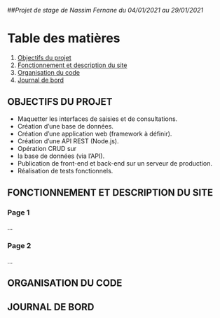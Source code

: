 ##*Projet de stage de Nassim Fernane du 04/01/2021 au 29/01/2021*

# Table des matières
1. [Objectifs du projet](#objectifs)
2. [Fonctionnement et description du site](#description)
3. [Organisation du code](#organisation)
4. [Journal de bord](#journal)

## **OBJECTIFS DU PROJET <a name="objectifs"></a>**

- Maquetter les interfaces de saisies et de consultations. 
- Création d’une base de données. 
- Création d’une application web (framework à définir). 
- Création d’une API REST (Node.js). 
- Opération CRUD sur
- la base de données (via l’API).
- Publication de front-end et back-end sur un serveur de production.
- Réalisation de tests fonctionnels.

## **FONCTIONNEMENT ET DESCRIPTION DU SITE <a name="description"></a>**

### Page 1 ###
...
### Page 2 ###
...

## **ORGANISATION DU CODE<a name="organisation"></a>**

## **JOURNAL DE BORD<a name="journal"></a>**
